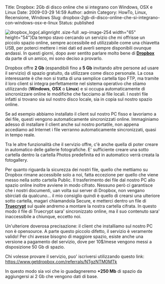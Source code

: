 Title: Dropbox: 2Gb di disco online che si integrano con Windows, OSX e Linux
Date: 2009-03-29 14:59
Author: admin
Category: HowTo, Linux, Recensione, Windows
Slug: dropbox-2gb-di-disco-online-che-si-integrano-con-windows-osx-e-linux
Status: published

![dropbox\_logo](http://www.andreagrandi.it/wp-content/uploads/2009/03/dropbox_logo.png "dropbox_logo"){.alignright
.size-full .wp-image-254 width="65" height="54"}Da tempo stavo cercando
un servizio che mi offrisse un piccolo spazio online, sempre accessibile
ed utilizzabile come una chiavetta USB, per poterci mettere i miei dati
ed averli sempre disponibili ovunque andassi. In questi giorni, dopo
aver sentito parlare molto bene di
[**Dropbox**](https://www.getdropbox.com/referrals/NTgzNTM0MTk) da parte
di un amico, mi sono deciso a provarlo.

Dropbox offre **2 Gb** (espandibili fino a **5 Gb** invitando altre
persone ad usare il servizio) di spazio gratuito, da utilizzare come
disco personale. La cosa interessante è che non si tratta di una
semplice cartella tipo FTP, ma tramite il loro client si integra
perfettamente nel sistema operativo che stiamo utilizzando (**Windows**,
**OSX** o **Linux**) e si occupa automaticamente di sincronizzare online
le modifiche che facciamo ai file locali. I nostri file infatti si
trovano sia sul nostro disco locale, sia in copia sul nostro spazio
online.

Se ad esempio abbiamo installato il client sul nostro PC fisso e
lavoriamo a dei file, questi vengono automaticamente sincronizzati
online. Immaginiamo adesso di installare il client anche sul nostro
portatile, non appena accediamo ad Internet i file verranno
automaticamente sincronizzati, quasi in tempo reale.

Tra le altre funzionalità che il servizio offre, c'è anche quella di
poter creare in automatico delle gallerie fotografiche. E' sufficiente
creare una sotto cartella dentro la cartella Photos predefinita ed in
automatico verrà creata la fotogallery.

Per quanto riguarda la sicurezza dei nostri file, quello che mettiamo su
Dropbox rimane accessibile solo a noi, fatta eccezione per quello che
viene messo nella sotto cartella Public. Il trasferimento dei file dal
nostro PC allo spazio online inoltre avviene in modo cifrato. Nessuno
però ci garantisce che i nostri documenti, uan volta sui server di
Dropbox, non vengano sbirciati da qualcuno... il mio consiglio quindi è
quello di crearsi una ulteriore sotto cartella, magari chiamandola
Secure, e metterci dentro un file di
[**Truecrypt**](http://www.truecrypt.org/) sul quale andremo a montare
la nostra cartella cifrata. In questo modo il file di Truecrypt sara'
sincronizzato online, ma il suo contenuto sara' inaccessibile a
chiunque, eccetto noi.

Un'ulteriore doverosa precisazione: il client che installiamo sul nostro
PC non è opensource. A parte questo piccolo difetto, il servizio è
veramente valido! Per chi avesse bisogno di maggiore spazio, esiste
anche una versione a pagamento del servizio, dove per 10\$/mese vengono
messi a disposizione 50 Gb di spazio.

Chi volesse provare il servizio, puo' iscriversi utilizzando questo
link: <https://www.getdropbox.com/referrals/NTgzNTM0MTk>

In questo modo sia voi che io guadagneremo **+250 Mb** di spazio da
aggiungersi ai 2 Gb che vengono dati di base.
